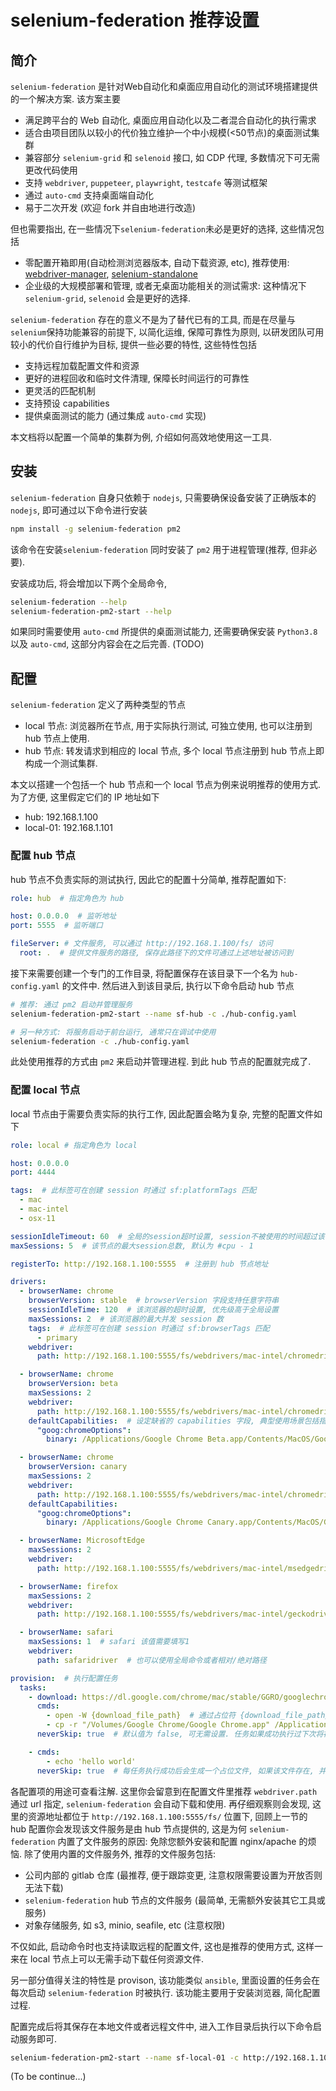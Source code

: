 # selenium-federation 推荐设置

## 简介

`selenium-federation` 是针对Web自动化和桌面应用自动化的测试环境搭建提供的一个解决方案. 该方案主要

* 满足跨平台的 Web 自动化, 桌面应用自动化以及二者混合自动化的执行需求
* 适合由项目团队以较小的代价独立维护一个中小规模(<50节点)的桌面测试集群
* 兼容部分 `selenium-grid` 和 `selenoid` 接口, 如 CDP 代理, 多数情况下可无需更改代码使用 
* 支持 `webdriver`, `puppeteer`, `playwright`, `testcafe` 等测试框架
* 通过 `auto-cmd` 支持桌面端自动化
* 易于二次开发 (欢迎 fork 并自由地进行改造)

但也需要指出, 在一些情况下`selenium-federation`未必是更好的选择, 这些情况包括

* 零配置开箱即用(自动检测浏览器版本, 自动下载资源, etc), 推荐使用: [webdriver-manager](https://github.com/angular/webdriver-manager), [selenium-standalone](https://github.com/vvo/selenium-standalone)
* 企业级的大规模部署和管理, 或者无桌面功能相关的测试需求: 这种情况下 `selenium-grid`, `selenoid` 会是更好的选择.

`selenium-federation` 存在的意义不是为了替代已有的工具, 而是在尽量与`selenium`保持功能兼容的前提下, 以简化运维, 保障可靠性为原则, 以研发团队可用较小的代价自行维护为目标, 提供一些必要的特性, 这些特性包括

* 支持远程加载配置文件和资源
* 更好的进程回收和临时文件清理, 保障长时间运行的可靠性
* 更灵活的匹配机制
* 支持预设 capabilities 
* 提供桌面测试的能力 (通过集成 `auto-cmd` 实现)

本文档将以配置一个简单的集群为例, 介绍如何高效地使用这一工具.

## 安装

`selenium-federation` 自身只依赖于 `nodejs`, 只需要确保设备安装了正确版本的 `nodejs`, 即可通过以下命令进行安装

```bash
npm install -g selenium-federation pm2
```

该命令在安装`selenium-federation` 同时安装了 `pm2` 用于进程管理(推荐, 但非必要).

安装成功后, 将会增加以下两个全局命令,

```bash
selenium-federation --help
selenium-federation-pm2-start --help
```

如果同时需要使用 `auto-cmd` 所提供的桌面测试能力, 还需要确保安装 `Python3.8` 以及 `auto-cmd`, 这部分内容会在之后完善. (TODO)

## 配置

`selenium-federation`  定义了两种类型的节点

* local 节点: 浏览器所在节点, 用于实际执行测试, 可独立使用, 也可以注册到 hub 节点上使用.
* hub 节点: 转发请求到相应的 local 节点, 多个 local 节点注册到 hub 节点上即构成一个测试集群.

本文以搭建一个包括一个 hub 节点和一个 local 节点为例来说明推荐的使用方式. 为了方便, 这里假定它们的 IP 地址如下

* hub: 192.168.1.100
* local-01: 192.168.1.101

### 配置 hub 节点

hub 节点不负责实际的测试执行, 因此它的配置十分简单, 推荐配置如下:

```yaml
role: hub  # 指定角色为 hub

host: 0.0.0.0  # 监听地址
port: 5555  # 监听端口

fileServer: # 文件服务, 可以通过 http://192.168.1.100/fs/ 访问
  root: .  # 提供文件服务的路径, 保存此路径下的文件可通过上述地址被访问到
```

 接下来需要创建一个专门的工作目录, 将配置保存在该目录下一个名为 `hub-config.yaml` 的文件中. 然后进入到该目录后, 执行以下命令启动 hub 节点

```bash
# 推荐: 通过 pm2 启动并管理服务
selenium-federation-pm2-start --name sf-hub -c ./hub-config.yaml

# 另一种方式: 将服务启动于前台运行, 通常只在调试中使用
selenium-federation -c ./hub-config.yaml
```
此处使用推荐的方式由 `pm2` 来启动并管理进程. 到此 hub 节点的配置就完成了.


### 配置 local 节点

local 节点由于需要负责实际的执行工作, 因此配置会略为复杂, 完整的配置文件如下

```yaml
role: local # 指定角色为 local

host: 0.0.0.0
port: 4444

tags:  # 此标签可在创建 session 时通过 sf:platformTags 匹配
  - mac
  - mac-intel
  - osx-11

sessionIdleTimeout: 60  # 全局的session超时设置, session不被使用的时间超过该值(秒)时会被强制关闭
maxSessions: 5  # 该节点的最大session总数, 默认为 #cpu - 1

registerTo: http://192.168.1.100:5555  # 注册到 hub 节点地址

drivers:
  - browserName: chrome
    browserVersion: stable  # browserVersion 字段支持任意字符串
    sessionIdleTime: 120  # 该浏览器的超时设置, 优先级高于全局设置
    maxSessions: 2  # 该浏览器的最大并发 session 数
    tags:  # 此标签可在创建 session 时通过 sf:browserTags 匹配
      - primary
    webdriver:
      path: http://192.168.1.100:5555/fs/webdrivers/mac-intel/chromedriver-100  # 指定远程位置,会自动进行下载和使用

  - browserName: chrome
    browserVersion: beta
    maxSessions: 2
    webdriver:
      path: http://192.168.1.100:5555/fs/webdrivers/mac-intel/chromedriver-101 
    defaultCapabilities:  # 设定缺省的 capabilities 字段, 典型使用场景包括指定不同版本 chrome 路径, 或者 electron 应用所在路径
      "goog:chromeOptions":
        binary: /Applications/Google Chrome Beta.app/Contents/MacOS/Google Chrome Beta

  - browserName: chrome
    browserVersion: canary
    maxSessions: 2
    webdriver:
      path: http://192.168.1.100:5555/fs/webdrivers/mac-intel/chromedriver-102
    defaultCapabilities:
      "goog:chromeOptions":
        binary: /Applications/Google Chrome Canary.app/Contents/MacOS/Google Chrome Canary

  - browserName: MicrosoftEdge
    maxSessions: 2
    webdriver:
      path: http://192.168.1.100:5555/fs/webdrivers/mac-intel/msedgedriver-100

  - browserName: firefox
    maxSessions: 2
    webdriver:
      path: http://192.168.1.100:5555/fs/webdrivers/mac-intel/geckodriver-0.31.0

  - browserName: safari
    maxSessions: 1  # safari 该值需要填写1
    webdriver:
      path: safaridriver  # 也可以使用全局命令或者相对/绝对路径

provision:  # 执行配置任务
  tasks:
    - download: https://dl.google.com/chrome/mac/stable/GGRO/googlechrome.dmg   # 可选参数, 下载执行任务所需的文件, 建议将文件保存在内部的文件服务中使用, 增加下载速度和可靠性
      cmds:
        - open -W {download_file_path}  # 通过占位符 {download_file_path} 在命令行中指定下载的文件路径
        - cp -r "/Volumes/Google Chrome/Google Chrome.app" /Applications/  # 该任务演示如何自动安装 chrome
      neverSkip: true  # 默认值为 false, 可无需设置. 任务如果成功执行过下次将被跳过 

    - cmds: 
        - echo 'hello world'
      neverSkip: true  # 每任务执行成功后会生成一个占位文件, 如果该文件存在, 并且任务没有被编辑过, 下次启动 sf 时该任务会自动跳过, 通过设置该字段为 true 强制该任务不被跳过
```

各配置项的用途可查看注解. 这里你会留意到在配置文件里推荐 `webdriver.path` 通过 url 指定, `selenium-federation` 会自动下载和使用. 再仔细观察则会发现, 这里的资源地址都位于 `http://192.168.1.100:5555/fs/` 位置下, 回顾上一节的 hub 配置你会发现该文件服务是由 hub 节点提供的, 这是为何 `selenium-federation` 内置了文件服务的原因: 免除您额外安装和配置 nginx/apache 的烦恼. 除了使用内置的文件服务外, 推荐的文件服务包括:

* 公司内部的 gitlab 仓库 (最推荐, 便于跟踪变更, 注意权限需要设置为开放否则无法下载)
* `selenium-federation` hub 节点的文件服务 (最简单, 无需额外安装其它工具或服务)
* 对象存储服务, 如 s3, minio, seafile, etc (注意权限)

不仅如此, 启动命令时也支持读取远程的配置文件, 这也是推荐的使用方式, 这样一来在 local 节点上可以无需手动下载任何资源文件.

另一部分值得关注的特性是 provison, 该功能类似 `ansible`, 里面设置的任务会在每次启动 `selenium-federation` 时被执行. 该功能主要用于安装浏览器, 简化配置过程.

配置完成后将其保存在本地文件或者远程文件中, 进入工作目录后执行以下命令启动服务即可.

```bash
selenium-federation-pm2-start --name sf-local-01 -c http://192.168.1.100:5555/fs/configs/local-01-config.yaml
```

(To be continue...)
